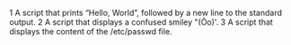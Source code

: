 1  A script that prints “Hello, World”, followed by a new line to the standard output.
2  A script that displays a confused smiley "(Ôo)'.
3  A script that displays the content of the /etc/passwd file.
